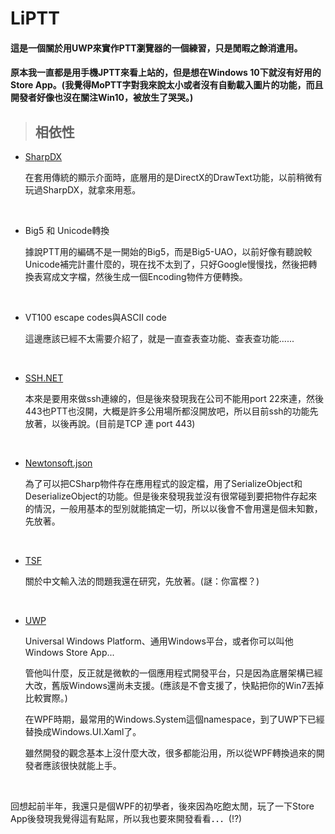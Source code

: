 # LiPTT



#### 這是一個關於用UWP來實作PTT瀏覽器的一個練習，只是閒暇之餘消遣用。

#### 原本我一直都是用手機JPTT來看上站的，但是想在Windows 10下就沒有好用的Store App。(我覺得MoPTT字對我來說太小或者沒有自動載入圖片的功能，而且開發者好像也沒在關注Win10，被放生了哭哭。)



> ## 相依性

- [SharpDX](https://github.com/sharpdx/SharpDX)

  在套用傳統的顯示介面時，底層用的是DirectX的DrawText功能，以前稍微有玩過SharpDX，就拿來用惹。

  ​



- Big5 和 Unicode轉換

  據說PTT用的編碼不是一開始的Big5，而是Big5-UAO，以前好像有聽說較Unicode補完計畫什麼的，現在找不太到了，只好Google慢慢找，然後把轉換表寫成文字檔，然後生成一個Encoding物件方便轉換。

  ​

- VT100 escape codes與ASCII code

  這邊應該已經不太需要介紹了，就是一直查表查功能、查表查功能......

  ​

- [SSH.NET](https://github.com/sshnet/SSH.NET)

  本來是要用來做ssh連線的，但是後來發現我在公司不能用port 22來連，然後443也PTT也沒開，大概是許多公用場所都沒開放吧，所以目前ssh的功能先放著，以後再說。(目前是TCP 連 port 443)

  ​

- [Newtonsoft.json](https://github.com/JamesNK/Newtonsoft.Json)

  為了可以把CSharp物件存在應用程式的設定檔，用了SerializeObject和DeserializeObject的功能。但是後來發現我並沒有很常碰到要把物件存起來的情況，一般用基本的型別就能搞定一切，所以以後會不會用還是個未知數，先放著。

  ​

- [TSF](https://msdn.microsoft.com/zh-tw/library/windows/desktop/ms629032(v=vs.85).aspx)

  關於中文輸入法的問題我還在研究，先放著。(謎：你富樫？)

  ​

- [UWP](https://docs.microsoft.com/en-us/uwp/api/)

  Universal Windows Platform、通用Windows平台，或者你可以叫他Windows Store App...

  管他叫什麼，反正就是微軟的一個應用程式開發平台，只是因為底層架構已經大改，舊版Windows還尚未支援。(應該是不會支援了，快點把你的Win7丟掉比較實際。)

  在WPF時期，最常用的Windows.System這個namespace，到了UWP下已經替換成Windows.UI.Xaml了。

  雖然開發的觀念基本上沒什麼大改，很多都能沿用，所以從WPF轉換過來的開發者應該很快就能上手。

  ​

回想起前半年，我還只是個WPF的初學者，後來因為吃飽太閒，玩了一下Store App後發現我覺得這有點屌，所以我也要來開發看看．．．(!?)